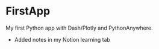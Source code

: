 # FirstApp
My first Python app with Dash/Plotly and PythonAnywhere.

- Added notes in my Notion learning tab
